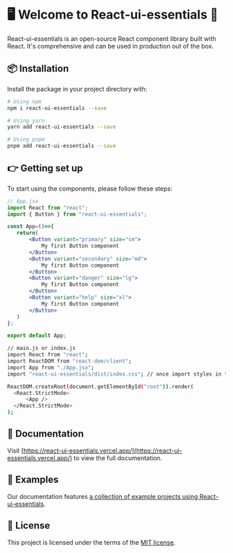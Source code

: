 # 🖥️ Welcome to React-ui-essentials 💫

React-ui-essentials is an open-source React component library built with React. It's comprehensive and can be used in production out of the box.

## 📦 Installation

Install the package in your project directory with:

```bash
# Using npm
npm i react-ui-essentials --save

# Using yarn
yarn add react-ui-essentials --save

# Using pnpm
pnpm add react-ui-essentials --save
```
 ## 👉 Getting set up
 To start using the components, please follow these steps:
 
 ```jsx
 // App.jsx
 import React from "react";
 import { Button } from "react-ui-essentials";

const App=()=>{
    return(
        <Button variant="primary" size="sm">
            My first Button component
        </Button>
        <Button variant="secondary" size="md">
            My first Button component
        </Button>
        <Button variant="danger" size="lg">
            My first Button component
        </Button>
        <Button variant="help" size="xl">
            My first Button component
        </Button>
    )
};

export default App;
 
 ```

```bash
// main.js or index.js
import React from "react";
import ReactDOM from "react-dom/client";
import App from "./App.jsx";
import "react-ui-essentials/dist/index.css"; // once import styles in the main file

ReactDOM.createRoot(document.getElementById("root")).render(
  <React.StrictMode>
      <App />
  </React.StrictMode>
);
```

## 📃 Documentation
Visit [https://react-ui-essentials.vercel.app/](https://react-ui-essentials.vercel.app/) to view the full documentation.

## 📖 Examples
Our documentation features [a collection of example projects using React-ui-essentials](https://react-ui-essentials.vercel.app/componentsOverview).

## 🪪 License
This project is licensed under the terms of the
[MIT license](/LICENSE).